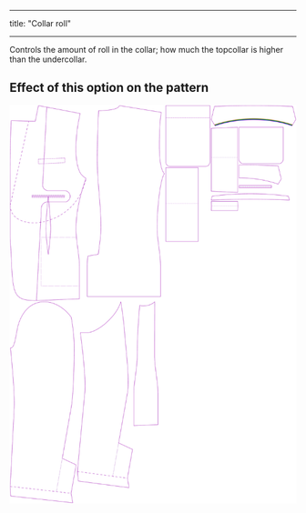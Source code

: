 ***

title: "Collar roll"

***

Controls the amount of roll in the collar; how much the topcollar is higher than the undercollar.

## Effect of this option on the pattern

![This image shows the effect of this option by superimposing several variants that have a different value for this option](jaeger_collarroll_sample.svg "Effect of this option on the pattern")
